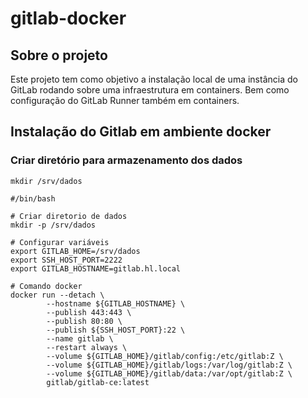 # gitlab-docker

## Sobre o projeto
Este projeto tem como objetivo a instalação local de uma instância do GitLab rodando sobre uma infraestrutura em containers. Bem como configuração do GitLab Runner também em containers.


## Instalação do Gitlab em ambiente docker


### Criar diretório para armazenamento dos dados

```
mkdir /srv/dados
```

```
#/bin/bash

# Criar diretorio de dados
mkdir -p /srv/dados

# Configurar variáveis
export GITLAB_HOME=/srv/dados
export SSH_HOST_PORT=2222
export GITLAB_HOSTNAME=gitlab.hl.local

# Comando docker
docker run --detach \
        --hostname ${GITLAB_HOSTNAME} \
        --publish 443:443 \
        --publish 80:80 \
        --publish ${SSH_HOST_PORT}:22 \
        --name gitlab \
        --restart always \
        --volume ${GITLAB_HOME}/gitlab/config:/etc/gitlab:Z \
        --volume ${GITLAB_HOME}/gitlab/logs:/var/log/gitlab:Z \
        --volume ${GITLAB_HOME}/gitlab/data:/var/opt/gitlab:Z \
        gitlab/gitlab-ce:latest
```
